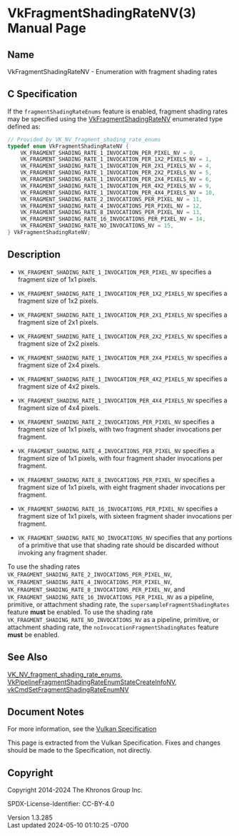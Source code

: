 # VkFragmentShadingRateNV(3) Manual Page

## Name

VkFragmentShadingRateNV - Enumeration with fragment shading rates



## <a href="#_c_specification" class="anchor"></a>C Specification

If the `fragmentShadingRateEnums` feature is enabled, fragment shading
rates may be specified using the
[VkFragmentShadingRateNV](https://registry.khronos.org/vulkan/specs/1.3-extensions/man/html/VkFragmentShadingRateNV.html) enumerated type
defined as:

``` c
// Provided by VK_NV_fragment_shading_rate_enums
typedef enum VkFragmentShadingRateNV {
    VK_FRAGMENT_SHADING_RATE_1_INVOCATION_PER_PIXEL_NV = 0,
    VK_FRAGMENT_SHADING_RATE_1_INVOCATION_PER_1X2_PIXELS_NV = 1,
    VK_FRAGMENT_SHADING_RATE_1_INVOCATION_PER_2X1_PIXELS_NV = 4,
    VK_FRAGMENT_SHADING_RATE_1_INVOCATION_PER_2X2_PIXELS_NV = 5,
    VK_FRAGMENT_SHADING_RATE_1_INVOCATION_PER_2X4_PIXELS_NV = 6,
    VK_FRAGMENT_SHADING_RATE_1_INVOCATION_PER_4X2_PIXELS_NV = 9,
    VK_FRAGMENT_SHADING_RATE_1_INVOCATION_PER_4X4_PIXELS_NV = 10,
    VK_FRAGMENT_SHADING_RATE_2_INVOCATIONS_PER_PIXEL_NV = 11,
    VK_FRAGMENT_SHADING_RATE_4_INVOCATIONS_PER_PIXEL_NV = 12,
    VK_FRAGMENT_SHADING_RATE_8_INVOCATIONS_PER_PIXEL_NV = 13,
    VK_FRAGMENT_SHADING_RATE_16_INVOCATIONS_PER_PIXEL_NV = 14,
    VK_FRAGMENT_SHADING_RATE_NO_INVOCATIONS_NV = 15,
} VkFragmentShadingRateNV;
```

## <a href="#_description" class="anchor"></a>Description

- `VK_FRAGMENT_SHADING_RATE_1_INVOCATION_PER_PIXEL_NV` specifies a
  fragment size of 1x1 pixels.

- `VK_FRAGMENT_SHADING_RATE_1_INVOCATION_PER_1X2_PIXELS_NV` specifies a
  fragment size of 1x2 pixels.

- `VK_FRAGMENT_SHADING_RATE_1_INVOCATION_PER_2X1_PIXELS_NV` specifies a
  fragment size of 2x1 pixels.

- `VK_FRAGMENT_SHADING_RATE_1_INVOCATION_PER_2X2_PIXELS_NV` specifies a
  fragment size of 2x2 pixels.

- `VK_FRAGMENT_SHADING_RATE_1_INVOCATION_PER_2X4_PIXELS_NV` specifies a
  fragment size of 2x4 pixels.

- `VK_FRAGMENT_SHADING_RATE_1_INVOCATION_PER_4X2_PIXELS_NV` specifies a
  fragment size of 4x2 pixels.

- `VK_FRAGMENT_SHADING_RATE_1_INVOCATION_PER_4X4_PIXELS_NV` specifies a
  fragment size of 4x4 pixels.

- `VK_FRAGMENT_SHADING_RATE_2_INVOCATIONS_PER_PIXEL_NV` specifies a
  fragment size of 1x1 pixels, with two fragment shader invocations per
  fragment.

- `VK_FRAGMENT_SHADING_RATE_4_INVOCATIONS_PER_PIXEL_NV` specifies a
  fragment size of 1x1 pixels, with four fragment shader invocations per
  fragment.

- `VK_FRAGMENT_SHADING_RATE_8_INVOCATIONS_PER_PIXEL_NV` specifies a
  fragment size of 1x1 pixels, with eight fragment shader invocations
  per fragment.

- `VK_FRAGMENT_SHADING_RATE_16_INVOCATIONS_PER_PIXEL_NV` specifies a
  fragment size of 1x1 pixels, with sixteen fragment shader invocations
  per fragment.

- `VK_FRAGMENT_SHADING_RATE_NO_INVOCATIONS_NV` specifies that any
  portions of a primitive that use that shading rate should be discarded
  without invoking any fragment shader.

To use the shading rates
`VK_FRAGMENT_SHADING_RATE_2_INVOCATIONS_PER_PIXEL_NV`,
`VK_FRAGMENT_SHADING_RATE_4_INVOCATIONS_PER_PIXEL_NV`,
`VK_FRAGMENT_SHADING_RATE_8_INVOCATIONS_PER_PIXEL_NV`, and
`VK_FRAGMENT_SHADING_RATE_16_INVOCATIONS_PER_PIXEL_NV` as a pipeline,
primitive, or attachment shading rate, the
`supersampleFragmentShadingRates` feature **must** be enabled. To use
the shading rate `VK_FRAGMENT_SHADING_RATE_NO_INVOCATIONS_NV` as a
pipeline, primitive, or attachment shading rate, the
`noInvocationFragmentShadingRates` feature **must** be enabled.

## <a href="#_see_also" class="anchor"></a>See Also

[VK_NV_fragment_shading_rate_enums](https://registry.khronos.org/vulkan/specs/1.3-extensions/man/html/VK_NV_fragment_shading_rate_enums.html),
[VkPipelineFragmentShadingRateEnumStateCreateInfoNV](https://registry.khronos.org/vulkan/specs/1.3-extensions/man/html/VkPipelineFragmentShadingRateEnumStateCreateInfoNV.html),
[vkCmdSetFragmentShadingRateEnumNV](https://registry.khronos.org/vulkan/specs/1.3-extensions/man/html/vkCmdSetFragmentShadingRateEnumNV.html)

## <a href="#_document_notes" class="anchor"></a>Document Notes

For more information, see the <a
href="https://registry.khronos.org/vulkan/specs/1.3-extensions/html/vkspec.html#VkFragmentShadingRateNV"
target="_blank" rel="noopener">Vulkan Specification</a>

This page is extracted from the Vulkan Specification. Fixes and changes
should be made to the Specification, not directly.

## <a href="#_copyright" class="anchor"></a>Copyright

Copyright 2014-2024 The Khronos Group Inc.

SPDX-License-Identifier: CC-BY-4.0

Version 1.3.285  
Last updated 2024-05-10 01:10:25 -0700
